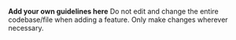 **Add your own guidelines here**
Do not edit and change the entire codebase/file when adding a feature. Only make changes wherever necessary.

<!--

System Guidelines

Use this file to provide the AI with rules and guidelines you want it to follow.
This template outlines a few examples of things you can add. You can add your own sections and format it to suit your needs

TIP: More context isn't always better. It can confuse the LLM. Try and add the most important rules you need

# General guidelines

Any general rules you want the AI to follow.
For example:

* Only use absolute positioning when necessary. Opt for responsive and well structured layouts that use flexbox and grid by default
* Refactor code as you go to keep code clean
* Keep file sizes small and put helper functions and components in their own files.

--------------

# Design system guidelines
Rules for how the AI should make generations look like your company's design system

Additionally, if you select a design system to use in the prompt box, you can reference
your design system's components, tokens, variables and components.
For example:

* Use a base font-size of 14px
* Date formats should always be in the format “Jun 10”
* The bottom toolbar should only ever have a maximum of 4 items
* Never use the floating action button with the bottom toolbar
* Chips should always come in sets of 3 or more
* Don't use a dropdown if there are 2 or fewer options

You can also create sub sections and add more specific details
For example:


## Button
The Button component is a fundamental interactive element in our design system, designed to trigger actions or navigate
users through the application. It provides visual feedback and clear affordances to enhance user experience.

### Usage
Buttons should be used for important actions that users need to take, such as form submissions, confirming choices,
or initiating processes. They communicate interactivity and should have clear, action-oriented labels.

### Variants
* Primary Button
  * Purpose : Used for the main action in a section or page
  * Visual Style : Bold, filled with the primary brand color
  * Usage : One primary button per section to guide users toward the most important action
* Secondary Button
  * Purpose : Used for alternative or supporting actions
  * Visual Style : Outlined with the primary color, transparent background
  * Usage : Can appear alongside a primary button for less important actions
* Tertiary Button
  * Purpose : Used for the least important actions
  * Visual Style : Text-only with no border, using primary color
  * Usage : For actions that should be available but not emphasized
-->